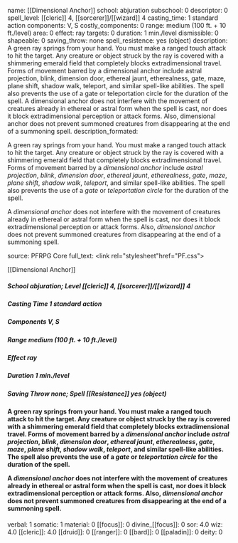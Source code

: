 name: [[Dimensional Anchor]]
school: abjuration
subschool: 0
descriptor: 0
spell_level: [[cleric]] 4, [[sorcerer]]/[[wizard]] 4
casting_time: 1 standard action
components: V, S
costly_components: 0
range: medium (100 ft. + 10 ft./level)
area: 0
effect: ray
targets: 0
duration: 1 min./level
dismissible: 0
shapeable: 0
saving_throw: none
spell_resistence: yes (object)
description: A green ray springs from your hand. You must make a ranged touch attack to hit the target. Any creature or object struck by the ray is covered with a shimmering emerald field that completely blocks extradimensional travel. Forms of movement barred by a dimensional anchor include astral projection, blink, dimension door, ethereal jaunt, etherealness, gate, maze, plane shift, shadow walk, teleport, and similar spell-like abilities. The spell also prevents the use of a gate or teleportation circle for the duration of the spell. A dimensional anchor does not interfere with the movement of creatures already in ethereal or astral form when the spell is cast, nor does it block extradimensional perception or attack forms. Also, dimensional anchor does not prevent summoned creatures from disappearing at the end of a summoning spell.
description_formated: <p>A green ray springs from your hand. You must make a ranged touch attack to hit the target. Any creature or object struck by the ray is covered with a shimmering emerald field that completely blocks extradimensional travel. Forms of movement barred by a <i>dimensional anchor</i> include <i>astral projection</i>, <i>blink</i>, <i>dimension door</i>, <i>ethereal jaunt</i>, <i>etherealness</i>, <i>gate</i>, <i>maze</i>, <i>plane shift</i>, <i>shadow walk</i>, <i>teleport</i>, and similar spell-like abilities. The spell also prevents the use of a <i>gate</i> or <i>teleportation circle</i> for the duration of the spell.</p><p>A <i>dimensional anchor</i> does not interfere with the movement of creatures already in ethereal or astral form when the spell is cast, nor does it block extradimensional perception or attack forms. Also, <i>dimensional anchor</i> does not prevent summoned creatures from disappearing at the end of a summoning spell.</p>
source: PFRPG Core
full_text: <link rel="stylesheet"href="PF.css"><div class="heading"><p class="alignleft">[[Dimensional Anchor]]</p><div style="clear: both;"></div></div><div><h5><b>School </b>abjuration; <b>Level </b>[[cleric]] 4, [[sorcerer]]/[[wizard]] 4</h5><h5><b>Casting Time </b>1 standard action</h5><h5><b>Components </b>V, S</h5><h5><b>Range </b>medium (100 ft. + 10 ft./level)</h5><h5><b>Effect </b>ray</h5><h5><b>Duration </b>1 min./level</h5><h5><b>Saving Throw </b>none; <b>Spell [[Resistance]] </b>yes (object)</h5></div><div><h4><p>A green ray springs from your hand. You must make a ranged touch attack to hit the target. Any creature or object struck by the ray is covered with a shimmering emerald field that completely blocks extradimensional travel. Forms of movement barred by a <i>dimensional anchor</i> include <i>astral projection</i>, <i>blink</i>, <i>dimension door</i>, <i>ethereal jaunt</i>, <i>etherealness</i>, <i>gate</i>, <i>maze</i>, <i>plane shift</i>, <i>shadow walk</i>, <i>teleport</i>, and similar spell-like abilities. The spell also prevents the use of a <i>gate</i> or <i>teleportation circle</i> for the duration of the spell.</p><p>A <i>dimensional anchor</i> does not interfere with the movement of creatures already in ethereal or astral form when the spell is cast, nor does it block extradimensional perception or attack forms. Also, <i>dimensional anchor</i> does not prevent summoned creatures from disappearing at the end of a summoning spell.</p></h4></div>
verbal: 1
somatic: 1
material: 0
[[focus]]: 0
divine_[[focus]]: 0
sor: 4.0
wiz: 4.0
[[cleric]]: 4.0
[[druid]]: 0
[[ranger]]: 0
[[bard]]: 0
[[paladin]]: 0
deity: 0
